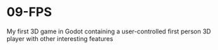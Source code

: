 # 09-FPS
My first 3D game in Godot containing a user-controlled first person 3D player with other interesting features
